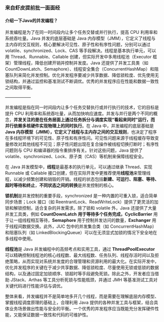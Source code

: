 ### 来自虾皮提前批一面面经

#### 介绍一下Java的并发编程？

并发编程是为了在同一时间段内让多个任务交替或并行执行，提高 CPU 利用率和系统吞吐量。Java 并发的底层基础是 Java 内存模型（JMM），它定义了线程与主内存的交互规则，核心要解决可见性、原子性和有序性问题，分别可以通过 volatile、synchronized、Lock、CAS 等手段解决。线程是基本执行单元，可以用 Thread、Runnable、Callable 创建，但实际开发中多用线程池（Executor 框架）管理线程，降低创建开销并控制并发度。Java 还提供了并发工具类（如 CountDownLatch、Semaphore）、线程安全集合（ConcurrentHashMap）和阻塞队列来简化并发控制。优化并发程序要减少共享数据、降低锁粒度、优先使用无锁结构，并通过监控和基准测试不断调优。优秀的并发程序应在性能和数据一致性之间取得平衡。

——————

并发编程是指在同一时间段内让多个任务交替执行或并行执行的技术，它的目标是提升 CPU 利用率和系统吞吐量，从而加快响应速度。并发与并行是两个不同的概念，**并发关注的是在任务层面上通过任务拆分与调度实现“看起来同时”运行，而并行依赖多核硬件实现物理上的同时执行**。在 Java 中，并发编程的底层基础是 **Java 内存模型（JMM），它定义了线程与主内存之间的交互规则**，也决定了程序在多线程环境下的可见性、原子性和有序性问。可见性问题来源于线程缓存导致变量修改对其他线程不可见；原子性问题出现在复合操作被线程切换打断时；有序性问题则与 CPU 和编译器的指令重排序有关。针对这些问题，Java 提供了 volatile、synchronized、Lock、原子类（CAS）等机制来保障线程安全。

在 Java 并发模型中，**线程**是最基本的执行单元，可以通过继承 Thread、实现 Runnable 或 Callable 接口创建，但在实际开发中更推荐使用**线程池**来管理线程，以减少频繁创建和销毁的开销。线程的状态包括**新建、可运行、阻塞、等待、超时等待和终止**，**不同状态之间的转换**是并发控制的核心。

**锁机制**是并发控制的重要手段，synchronized 是一种内置的可重入锁，适合简单同步场景；Lock 接口（如 ReentrantLock、ReadWriteLock）提供了更灵活的加锁和解锁控制，适合复杂的并发需求。除了锁和 volatile 外，Java 还提供了大量并发工具类，例如 **CountDownLatch** **用于等待多个任务完成，CyclicBarrier** 用于让一组线程相互等待，**Semaphore** 用于控制并发访问的数量，**Exchanger** 用于线程间数据交换。此外，JUC 包中的并发集合类（如 ConcurrentHashMap）和阻塞队列（如 LinkedBlockingQueue）可以在无须显式加锁的情况下安全地在多线程中使用。

**线程池**是 Java 并发编程中的高频考点和实用工具，通过 **ThreadPoolExecutor** 可以精确控制线程池的核心线程数、最大线程数、任务队列、线程存活时间以及拒绝策略，从而实现对系统并发度的合理管理和资源利用的最大化。在实际开发中，优化并发程序的关键在于减少共享数据、降低锁粒度、尽量使用无锁或低锁的数据结构，以及通过固定加锁顺序、锁超时等手段避免死锁。除此之外，开发者应当借助 JStack、Arthas 等工具分析死锁与性能瓶颈，并通过 JMH 等基准测试工具对关键代码进行性能评估与调优。

整体来看，并发编程并不是简单地多开几个线程，而是需要在理解底层内存模型、掌握线程调度原理的基础上，合理利用 Java 提供的各种并发工具与框架，结合具体业务场景做出性能与安全的平衡。一个优秀的并发程序应当既能充分发挥硬件性能，又能保证数据一致性和代码的可维护性。

